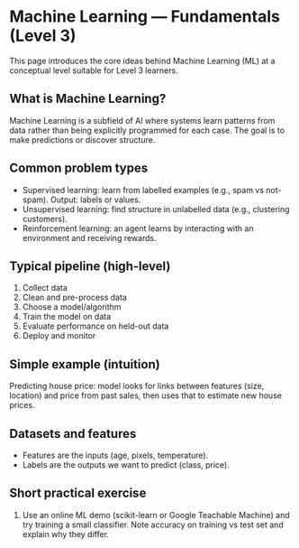 # Machine Learning — Fundamentals (Level 3)

This page introduces the core ideas behind Machine Learning (ML) at a conceptual level suitable for Level 3 learners.

## What is Machine Learning?

Machine Learning is a subfield of AI where systems learn patterns from data rather than being explicitly programmed for each case. The goal is to make predictions or discover structure.

## Common problem types

- Supervised learning: learn from labelled examples (e.g., spam vs not-spam). Output: labels or values.
- Unsupervised learning: find structure in unlabelled data (e.g., clustering customers).
- Reinforcement learning: an agent learns by interacting with an environment and receiving rewards.

## Typical pipeline (high-level)

1. Collect data
2. Clean and pre-process data
3. Choose a model/algorithm
4. Train the model on data
5. Evaluate performance on held-out data
6. Deploy and monitor

## Simple example (intuition)

Predicting house price: model looks for links between features (size, location) and price from past sales, then uses that to estimate new house prices.

## Datasets and features

- Features are the inputs (age, pixels, temperature).
- Labels are the outputs we want to predict (class, price).

## Short practical exercise

1. Use an online ML demo (scikit-learn or Google Teachable Machine) and try training a small classifier. Note accuracy on training vs test set and explain why they differ.


